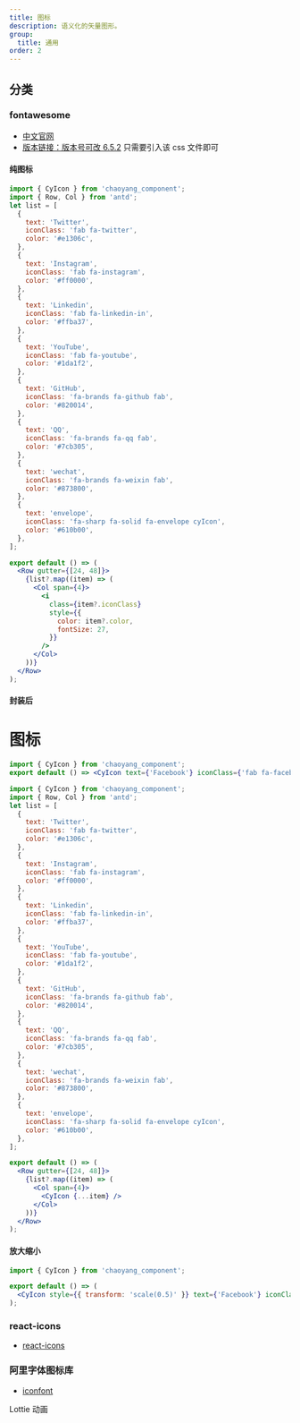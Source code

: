 ```yaml
---
title: 图标
description: 语义化的矢量图形。
group:
  title: 通用
order: 2
---
```


## 分类

### fontawesome

- <a href="https://fontawesome.com.cn/v5" target="_blank" rel="noopener noreferrer">中文官网</a>
- <a href="https://cdnjs.cloudflare.com/ajax/libs/font-awesome/6.5.2/css/all.min.css" target="_blank" rel="noopener noreferrer">版本链接：版本号可改 6.5.2</a>
  只需要引入该 css 文件即可

#### 纯图标

```jsx
import { CyIcon } from 'chaoyang_component';
import { Row, Col } from 'antd';
let list = [
  {
    text: 'Twitter',
    iconClass: 'fab fa-twitter',
    color: '#e1306c',
  },
  {
    text: 'Instagram',
    iconClass: 'fab fa-instagram',
    color: '#ff0000',
  },
  {
    text: 'Linkedin',
    iconClass: 'fab fa-linkedin-in',
    color: '#ffba37',
  },
  {
    text: 'YouTube',
    iconClass: 'fab fa-youtube',
    color: '#1da1f2',
  },
  {
    text: 'GitHub',
    iconClass: 'fa-brands fa-github fab',
    color: '#820014',
  },
  {
    text: 'QQ',
    iconClass: 'fa-brands fa-qq fab',
    color: '#7cb305',
  },
  {
    text: 'wechat',
    iconClass: 'fa-brands fa-weixin fab',
    color: '#873800',
  },
  {
    text: 'envelope',
    iconClass: 'fa-sharp fa-solid fa-envelope cyIcon',
    color: '#610b00',
  },
];

export default () => (
  <Row gutter={[24, 48]}>
    {list?.map((item) => (
      <Col span={4}>
        <i
          class={item?.iconClass}
          style={{
            color: item?.color,
            fontSize: 27,
          }}
        />
      </Col>
    ))}
  </Row>
);
```

#### 封装后

# 图标

```jsx
import { CyIcon } from 'chaoyang_component';
export default () => <CyIcon text={'Facebook'} iconClass={'fab fa-facebook-f'} />;
```

```jsx
import { CyIcon } from 'chaoyang_component';
import { Row, Col } from 'antd';
let list = [
  {
    text: 'Twitter',
    iconClass: 'fab fa-twitter',
    color: '#e1306c',
  },
  {
    text: 'Instagram',
    iconClass: 'fab fa-instagram',
    color: '#ff0000',
  },
  {
    text: 'Linkedin',
    iconClass: 'fab fa-linkedin-in',
    color: '#ffba37',
  },
  {
    text: 'YouTube',
    iconClass: 'fab fa-youtube',
    color: '#1da1f2',
  },
  {
    text: 'GitHub',
    iconClass: 'fa-brands fa-github fab',
    color: '#820014',
  },
  {
    text: 'QQ',
    iconClass: 'fa-brands fa-qq fab',
    color: '#7cb305',
  },
  {
    text: 'wechat',
    iconClass: 'fa-brands fa-weixin fab',
    color: '#873800',
  },
  {
    text: 'envelope',
    iconClass: 'fa-sharp fa-solid fa-envelope cyIcon',
    color: '#610b00',
  },
];

export default () => (
  <Row gutter={[24, 48]}>
    {list?.map((item) => (
      <Col span={4}>
        <CyIcon {...item} />
      </Col>
    ))}
  </Row>
);
```

#### 放大缩小

```jsx
import { CyIcon } from 'chaoyang_component';

export default () => (
  <CyIcon style={{ transform: 'scale(0.5)' }} text={'Facebook'} iconClass={'fab fa-facebook-f'} />
);
```

### react-icons

- <a href="https://react-icons.github.io/react-icons/" target="_blank" rel="noopener noreferrer">react-icons</a>

### 阿里字体图标库

- <a href="https://www.iconfont.cn/" target="_blank" rel="noopener noreferrer">iconfont</a>

Lottie 动画
